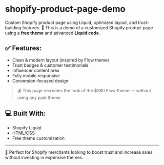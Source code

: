 # shopify-product-page-demo
Custom Shopify product page using Liquid, optimized layout, and trust-building features.
🔧 This is a demo of a customized Shopify product page using a **free theme** and advanced **Liquid code**.

## ✅ Features:
- Clean & modern layout (inspired by Flow theme)
- Trust badges & customer testimonials
- Influencer content area
- Fully mobile responsive
- Conversion-focused design

> 💰 This page recreates the look of the $380 Flow theme — without using any paid theme.

## 💻 Built With:
- Shopify Liquid
- HTML/CSS
- Free theme customization

---

🔗 Perfect for Shopify merchants looking to boost trust and increase sales without investing in expensive themes.

